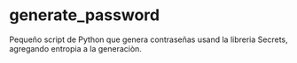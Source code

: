 # generate_password
Pequeño script de Python que genera contraseñas usand la libreria Secrets, agregando entropia a la generaciòn.
